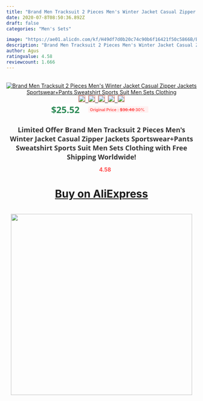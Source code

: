 ```yaml
---
title: "Brand Men Tracksuit 2 Pieces Men's Winter Jacket Casual Zipper Jackets Sportswear+Pants Sweatshirt Sports Suit Men Sets Clothing"
date: 2020-07-8T08:50:36.892Z
draft: false
categories: "Men's Sets"

image: "https://ae01.alicdn.com/kf/H49df7d0b20c74c90b6f16421f50c5866B/Brand-Men-Tracksuit-2-Pieces-Men-s-Winter-Jacket-Casual-Zipper-Jackets-Sportswear-Pants-Sweatshirt-Sports.jpg"
description: "Brand Men Tracksuit 2 Pieces Men's Winter Jacket Casual Zipper Jackets Sportswear+Pants Sweatshirt Sports Suit Men Sets Clothing"
author: Agus
ratingvalue: 4.58
reviewcount: 1.666
---
```

<br>
<div style="text-align: center;">
<a href="https://s.click.aliexpress.com/e/_A5zU7b" target="_blank" rel="nofollow noopener noreferrer"><img alt="Brand Men Tracksuit 2 Pieces Men's Winter Jacket Casual Zipper Jackets Sportswear+Pants Sweatshirt Sports Suit Men Sets Clothing" class="magnifier-image" src="https://ae01.alicdn.com/kf/H49df7d0b20c74c90b6f16421f50c5866B/Brand-Men-Tracksuit-2-Pieces-Men-s-Winter-Jacket-Casual-Zipper-Jackets-Sportswear-Pants-Sweatshirt-Sports.jpg_640x640.jpg">
<br>
<img style="border:1px solid salmon" src="https://ae01.alicdn.com/kf/H49df7d0b20c74c90b6f16421f50c5866B/Brand-Men-Tracksuit-2-Pieces-Men-s-Winter-Jacket-Casual-Zipper-Jackets-Sportswear-Pants-Sweatshirt-Sports.jpg_120x120.jpg">&nbsp;&nbsp;<img style="border:1px solid salmon" src="https://ae01.alicdn.com/kf/H25c16e9f370840c994b53bc40485c69eD/Brand-Men-Tracksuit-2-Pieces-Men-s-Winter-Jacket-Casual-Zipper-Jackets-Sportswear-Pants-Sweatshirt-Sports.jpg_120x120.jpg">&nbsp;&nbsp;<img style="border:1px solid salmon" src="https://ae01.alicdn.com/kf/H79483df39cd74a48870ad3b3f9ff7d10X/Brand-Men-Tracksuit-2-Pieces-Men-s-Winter-Jacket-Casual-Zipper-Jackets-Sportswear-Pants-Sweatshirt-Sports.jpg_120x120.jpg">&nbsp;&nbsp;<img style="border:1px solid salmon" src="https://ae01.alicdn.com/kf/H2967719a11414e62a875436b197de502r/Brand-Men-Tracksuit-2-Pieces-Men-s-Winter-Jacket-Casual-Zipper-Jackets-Sportswear-Pants-Sweatshirt-Sports.jpg_120x120.jpg">&nbsp;&nbsp;<img style="border:1px solid salmon" src="https://ae01.alicdn.com/kf/H288360e11e66489fb564972689412d31F/Brand-Men-Tracksuit-2-Pieces-Men-s-Winter-Jacket-Casual-Zipper-Jackets-Sportswear-Pants-Sweatshirt-Sports.jpg_120x120.jpg"></a></div><br0>
<div style="text-align: center;"><span style="background-color: white; border: 0px; box-sizing: border-box; color: seagreen; display: inline-block; font-family: &quot;open sans&quot; , &quot;arial&quot; , &quot;helvetica&quot; , sans-serif , &quot;heiti&quot;; font-size: 24px; font-stretch: inherit; font-weight: 700; line-height: inherit; margin: 0px 10px 0px 0px; padding: 0px; vertical-align: middle;">$25.52 </span>
<span style="background: rgb(255 , 241 , 241); border-radius: 3px; border: 0px; box-sizing: border-box; color: #ff4747; display: inline-block; font-family: inherit; font-size: 12px; font-stretch: inherit; font-style: inherit; font-variant: inherit; font-weight: 600; line-height: inherit; margin: 0px; padding: 2px 5px; transform: scale(0.9); vertical-align: middle;">Original Price : <b style="text-decoration: line-through;">$36.46 </b> 30%&nbsp;&nbsp;</span></div>
<h1 style="color: #333333; display: inline-block; font-family: &quot;open sans&quot; , &quot;arial&quot; , &quot;helvetica&quot; , sans-serif , &quot;heiti&quot;; font-size: 18px; font-stretch: inherit; font-weight: 700; text-align: center;">Limited Offer Brand Men Tracksuit 2 Pieces Men's Winter Jacket Casual Zipper Jackets Sportswear+Pants Sweatshirt Sports Suit Men Sets Clothing with Free Shipping Worldwide!</h1>
<div style="color: #ff4747; text-align: center;">
<img src="https://4.bp.blogspot.com/-M0ZcTcb-5uY/XleCXlxnR4I/AAAAAAAAAEc/OrjgMkXV1oMQFaCRZj5HQwOCBcu3w1FegCPcBGAYYCw/s1600/star.png" style="height: 15px;">&nbsp;<b>4.58</b></div>
<div class="button_cont" align="center"><a class="buynow_a" href="https://s.click.aliexpress.com/e/_A5zU7b" target="_blank" rel="nofollow noopener noreferrer"><H1>Buy on AliExpress</H1></a></div><br>
<div class="separator" style="clear: both; text-align: center;">
<img src="https://lh3.googleusercontent.com/-pTy5HemUv9M/XlePHvY0dAI/AAAAAAAAAE4/0nX5iRUoIWY8eMW9Dpxeirr157OZliDIgCLcBGAsYHQ/s1600/badge.gif" width="480">
</div>
